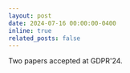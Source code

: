 ```yaml
---
layout: post
date: 2024-07-16 00:00:00-0400
inline: true
related_posts: false
---
```

Two papers accepted at GDPR'24. 